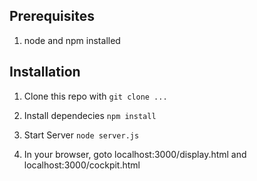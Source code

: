 ## Prerequisites
 1. node and npm installed

## Installation
 1. Clone this repo with
  ``git clone ...``

 1. Install dependecies
  ``npm install``

 1. Start Server
  ``node server.js``

 1. In your browser, goto localhost:3000/display.html and localhost:3000/cockpit.html